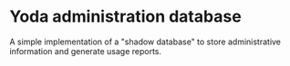 # Yoda administration database

A simple implementation of a "shadow database" to store administrative information and generate usage reports.